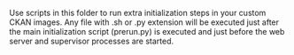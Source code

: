 Use scripts in this folder to run extra initialization steps in your custom CKAN images. Any file with .sh or .py extension will be executed just after the main initialization script (prerun.py) is executed and just before the web server and supervisor processes are started.